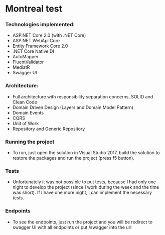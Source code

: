 # Montreal test

### Technologies implemented:
- ASP.NET Core 2.0 (with .NET Core)
- ASP.NET WebApi Core
- Entity Framework Core 2.0
- .NET Core Native DI
- AutoMapper
- FluentValidator
- MediatR
- Swagger UI

### Architecture:
- Full architecture with responsibility separation concerns, SOLID and Clean Code
- Domain Driven Design (Layers and Domain Model Pattern)
- Domain Events
- CQRS
- Unit of Work
- Repository and Generic Repository

### Running the project
- To run, just open the solution in Visual Studio 2017, build the solution to restore the packages and run the project (press f5 button).


### Tests
- Unfortunately it was not possible to put tests, because I had only one night to develop the project (since I work during the week and the time was short). If I have one more night, I can implement the necessary tests.

### Endpoints
- To see the endpoints, just run the project and you will be redirect to swagger UI with all endpoints or put /swagger into the url
